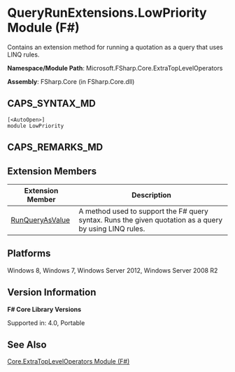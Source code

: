 # QueryRunExtensions.LowPriority Module (F#)

Contains an extension method for running a quotation as a query that uses LINQ rules.

**Namespace/Module Path**: Microsoft.FSharp.Core.ExtraTopLevelOperators

**Assembly**: FSharp.Core (in FSharp.Core.dll)


## CAPS_SYNTAX_MD

```
[<AutoOpen>]
module LowPriority
```

## CAPS_REMARKS_MD

## Extension Members


|Extension Member|Description|
|----------------|-----------|
|[RunQueryAsValue](http://msdn.microsoft.com/en-us/library/152d4f48-b7da-4085-9ce3-44318aa8b9d6)|A method used to support the F# query syntax. Runs the given quotation as a query by using LINQ rules.|

## Platforms
Windows 8, Windows 7, Windows Server 2012, Windows Server 2008 R2


## Version Information
**F# Core Library Versions**

Supported in: 4.0, Portable




## See Also
[Core.ExtraTopLevelOperators Module &#40;F&#35;&#41;](Core.ExtraTopLevelOperators+Module+%28F%23%29.md)

